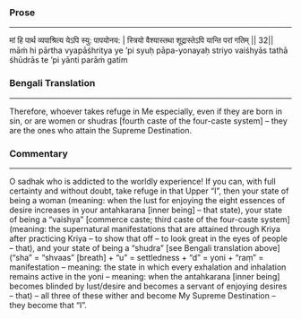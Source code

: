 ### Prose 
 --- 
मां हि पार्थ व्यपाश्रित्य येऽपि स्यु: पापयोनय: |
स्त्रियो वैश्यास्तथा शूद्रास्तेऽपि यान्ति परां गतिम् || 32||
māṁ hi pārtha vyapāśhritya ye ’pi syuḥ pāpa-yonayaḥ
striyo vaiśhyās tathā śhūdrās te ’pi yānti parāṁ gatim

### Bengali Translation 
 --- 
Therefore, whoever takes refuge in Me especially, even if they are born in sin, or are women or shudras [fourth caste of the four-caste system] – they are the ones who attain the Supreme Destination.

### Commentary 
 --- 
O sadhak who is addicted to the worldly experience! If you can, with full certainty and without doubt, take refuge in that Upper “I”, then your state of being a woman (meaning: when the lust for enjoying the eight essences of desire increases in your antahkarana [inner being] – that state), your state of being a “vaishya” [commerce caste; third caste of the four-caste system] (meaning: the supernatural manifestations that are attained through Kriya after practicing Kriya – to show that off – to look great in the eyes of people – that), and your state of being a “shudra” [see Bengali translation above] (“sha” = “shvaas” [breath] + “u” = settledness + “d” = yoni + “raṃ” = manifestation – meaning: the state in which every exhalation and inhalation remains active in the yoni – meaning: when the antahkarana [inner being] becomes blinded by lust/desire and becomes a servant of enjoying desires – that) – all three of these wither and become My Supreme Destination – they become that “I”.